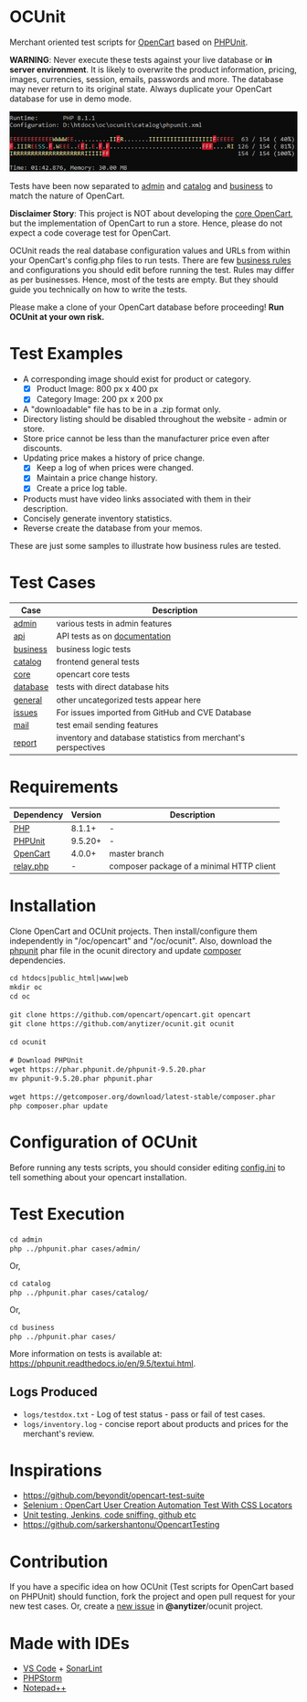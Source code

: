 # OCUnit

Merchant oriented test scripts for [OpenCart](https://github.com/opencart/opencart/) based
on [PHPUnit](https://phpunit.de).

__WARNING__: Never execute these tests against your live database or __in server environment__. It is likely to
overwrite the product information, pricing, images, currencies, session, emails, passwords and more. The database may
never return to its original state. Always duplicate your OpenCart database for use in demo mode.

![Sample Output](sample-output.png)

Tests have been now separated to [admin](./admin/cases) and [catalog](./catalog/cases) and [business](./business/cases/) to match the nature of OpenCart.

**Disclaimer Story**: This project is NOT about developing the [core OpenCart](https://github.com/opencart/opencart),
but the implementation of OpenCart to run a store. Hence, please do not expect a code coverage test for OpenCart.

OCUnit reads the real database configuration values and URLs from within your OpenCart's config.php files to run tests.
There are few [business rules](config.ini) and configurations you should edit before running the test. Rules may differ
as per businesses. Hence, most of the tests are empty. But they should guide you technically on how to write the tests.

Please make a clone of your OpenCart database before proceeding! **Run OCUnit at your own risk.**

# Test Examples

* A corresponding image should exist for product or category.
    * [x] Product Image: 800 px x 400 px
    * [x] Category Image: 200 px x 200 px
* A "downloadable" file has to be in a .zip format only.
* Directory listing should be disabled throughout the website - admin or store.
* Store price cannot be less than the manufacturer price even after discounts.
* Updating price makes a history of price change.
    * [x] Keep a log of when prices were changed.
    * [x] Maintain a price change history.
    * [x] Create a price log table.
* Products must have video links associated with them in their description.
* Concisely generate inventory statistics.
* Reverse create the database from your memos.

These are just some samples to illustrate how business rules are tested.

# Test Cases

Case                       | Description
---------------------------|---------------------------------
[admin](admin/cases/admin)         | various tests in admin features
[api](catalog/cases/api)           | API tests as on [documentation](https://docs.opencart.com/en-gb/system/users/api/)
[business](catalog/cases/business) | business logic tests
[catalog](catalog/cases/catalog)   | frontend general tests
[core](catalog/cases/core)         | opencart core tests
[database](catalog/cases/database) | tests with direct database hits
[general](catalog/cases/general)   | other uncategorized tests appear here
[issues](catalog/cases/issues)     | For issues imported from GitHub and CVE Database
[mail](catalog/cases/mail)         | test email sending features
[report](catalog/cases/report)     | inventory and database statistics from merchant's perspectives

# Requirements

Dependency                     | Version                       | Description
-------------------------------|-------------------------------|---------------------
[PHP](https://www.php.net/)    | 8.1.1+                        | -
[PHPUnit](https://phpunit.de/) | 9.5.20+                       | -
[OpenCart](https://github.com/opencart/opencart)               | 4.0.0+ | master branch
[relay.php](https://packagist.org/packages/anytizer/relay.php) | -      | composer package of a minimal HTTP client

# Installation

Clone OpenCart and OCUnit projects. Then install/configure them independently in "/oc/opencart" and "/oc/ocunit".
Also, download the [phpunit](https://phar.phpunit.de/) phar file in the ocunit directory and update [composer](https://getcomposer.org) dependencies.

    cd htdocs|public_html|www|web
    mkdir oc
    cd oc

    git clone https://github.com/opencart/opencart.git opencart
    git clone https://github.com/anytizer/ocunit.git ocunit

    cd ocunit

    # Download PHPUnit
    wget https://phar.phpunit.de/phpunit-9.5.20.phar
    mv phpunit-9.5.20.phar phpunit.phar

    wget https://getcomposer.org/download/latest-stable/composer.phar
    php composer.phar update

# Configuration of OCUnit

Before running any tests scripts, you should consider editing [config.ini](config.ini) to tell something about your opencart installation.

# Test Execution

    cd admin
    php ../phpunit.phar cases/admin/

Or,

    cd catalog
    php ../phpunit.phar cases/catalog/

Or,

    cd business
    php ../phpunit.phar cases/

More information on tests is available at: https://phpunit.readthedocs.io/en/9.5/textui.html.

## Logs Produced

* `logs/testdox.txt` - Log of test status - pass or fail of test cases.
* `logs/inventory.log` - concise report about products and prices for the merchant's review.

# Inspirations

* https://github.com/beyondit/opencart-test-suite
* [Selenium : OpenCart User Creation Automation Test With CSS Locators](https://www.youtube.com/watch?v=DEwzzZfMYwM)
* [Unit testing, Jenkins, code sniffing, github etc](https://forum.opencart.com/viewtopic.php?t=124532)
* https://github.com/sarkershantonu/OpencartTesting

# Contribution

If you have a specific idea on how OCUnit (Test scripts for OpenCart based on PHPUnit) should function, fork the project
and open pull request for your new test cases. Or, create a [new issue](https://github.com/anytizer/ocunit/issues/new)
in __@anytizer__/ocunit project.

# Made with IDEs

* [VS Code](https://code.visualstudio.com/download) + [SonarLint](https://www.sonarlint.org/)
* [PHPStorm](https://www.jetbrains.com/phpstorm/?from=anytizer+ocunit)
* [Notepad++](https://notepad-plus-plus.org/downloads/)
